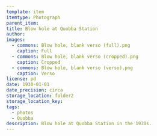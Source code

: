 ```yaml
---
template: item
itemtype: Photograph
parent_item: 
title: Blow hole at Quobba Station
author: 
images:
  - commons: Blow hole, blank verso (full).png
    caption: Full
  - commons: Blow hole, blank verso (cropped).png
    caption: Cropped
  - commons: Blow hole, blank verso (verso).png
    caption: Verso
license: pd
date: 1930-01-01
date_precision: circa
storage_location: folder2
storage_location_key: 
tags:
  - photos
  - Quobba
description: Blow hole at Quobba Station in the 1930s.
---
```

